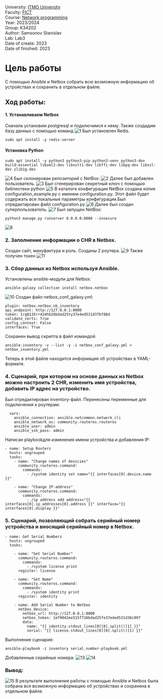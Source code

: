 University: [ITMO University](https://itmo.ru/ru/) <br/>
Faculty: [FICT](https://fict.itmo.ru) <br/>
Course: [Network programming](https://github.com/itmo-ict-faculty/network-programming) <br/>
Year: 2023/2024 <br/>
Group: K34202 <br/>
Author: Samsonov Stanislav <br/>
Lab: Lab3 <br/>
Date of create: 2023 <br/>
Date of finished: 2023 <br/>


# Цель работы
С помощью Ansible и Netbox собрать всю возможную информацию об устройствах и сохранить в отдельном файле.
## Ход работы:
#### 1. Устанавливаем Netbox
Сначала установим postgresql и подключимся к нему. 
Также создадим базу данных с помощью команд 
![1](https://github.com/Slabhide/2023_2024-network_programming-k34202-samsonov_stanislav/blob/main/lab3/pictures/1.png)
Был установлен Redis.
```
sudo apt install -y redis-server
```
#### Установка Python
```
sudo apt install -y python3 python3-pip python3-venv python3-dev build-essential libxml2-dev libxslt1-dev libffi-dev libpq-dev libssl-dev zlib1g-dev
```
![4](https://github.com/Slabhide/2023_2024-network_programming-k34202-samsonov_stanislav/blob/main/lab3/pictures/4.png)
Был склонирован репозиторий с NetBox:
![2](https://github.com/Slabhide/2023_2024-network_programming-k34202-samsonov_stanislav/blob/main/lab3/pictures/2.png)
Далее был добавлен пользователь.
![3](https://github.com/Slabhide/2023_2024-network_programming-k34202-samsonov_stanislav/blob/main/lab3/pictures/3.png)
Был сгенерирован секретный ключ с помощью библиотеки python
![5](https://github.com/Slabhide/2023_2024-network_programming-k34202-samsonov_stanislav/blob/main/lab3/pictures/5.png)
В каталоге конфигурации NetBox создана копия configuration_example.py с именем configuration.py. Этот файл будет содержать все локальные параметры конфигурации.Был отредактирован файл configuration.py
![6](https://github.com/Slabhide/2023_2024-network_programming-k34202-samsonov_stanislav/blob/main/lab3/pictures/6.png)
Далее был создан суперпользователь.
![7](https://github.com/Slabhide/2023_2024-network_programming-k34202-samsonov_stanislav/blob/main/lab3/pictures/7.png)
Был запущен NetBox:
```
python3 manage.py runserver 0.0.0.0:8000 --insecure
```
![8](https://github.com/Slabhide/2023_2024-network_programming-k34202-samsonov_stanislav/blob/main/lab3/pictures/8.png)
### 2. Заполнение информации о CHR в Netbox.
Создан сайт, мануфактура и роль. Созданы 2 роутера.
![9](https://github.com/Slabhide/2023_2024-network_programming-k34202-samsonov_stanislav/blob/main/lab3/pictures/9.png)
Также получен токен
![11](https://github.com/Slabhide/2023_2024-network_programming-k34202-samsonov_stanislav/blob/main/lab3/pictures/11.png)
### 3. Сбор данных из Netbox используя Ansible.
Установлены ansible-модули для Netbox:
```
ansible-galaxy collection install netbox.netbox
```
![10](https://github.com/Slabhide/2023_2024-network_programming-k34202-samsonov_stanislav/blob/main/lab3/pictures/10.png)
Создан файл netbox_conf_galaxy.yml:
```
plugin: netbox.netbox.nb_inventory
api_endpoint: http://127.0.0.1:8000
token: 1rg8135rr424h628bdad25ty37e4ed531d37bf88d
validate_certs: True
config_context: False
interfaces: True
```
Сохранен вывод скрипта в файл командой:
```
ansible-inventory -v --list -y -i netbox_conf_galaxy.yml > netbox_inventory.yml
```
Теперь в этой файле находится информация об устройствах в YAML-формате.
### 4. Сценарий, при котором на основе данных из Netbox можно настроить 2 CHR, изменить имя устройства, добавить IP адрес на устройство.
Был отредактирован inventory-файл. Перенесены переменные для подключения к роутерам:
```
  vars:
    ansible_connection: ansible.netcommon.network_cli
    ansible_network_os: community.routeros.routeros
    ansible_user: admin
    ansible_ssh_pass: admin
```
Написан playbookдля изменения имени устройства и добавления IP:
```
- name: Setup Routers
  hosts: ungrouped
  tasks:
    - name: "Change names of devicies"
      community.routeros.command:
        commands:
          - /system identity set name="{{ interfaces[0].device.name }}"

    - name: "Change IP-address"
      community.routeros.command:
        commands:
          - /ip address add address="{{ interfaces[0].ip_addresses[0].address }}" interface="{{ interfaces[0].display }}"
```
### 5. Сценарий, позволяющий собрать серийный номер устройства и вносящий серийный номер в Netbox.
```
- name: Get Serial Numbers
  hosts: ungrouped
  tasks:

    - name: "Get Serial Number"
      community.routeros.command:
        commands:
          - /system license print
      register: license

    - name: "Get Name"
      community.routeros.command:
        commands:
          - /system identity print
      register: identity

    - name: Add Serial Number to Netbox
      netbox_device:
        netbox_url: http://127.0.0.1:8000
        netbox_token: 1ef9042ee515f716bdad25fe37e4ed531d38c097
        data:
          name: "{{ identity.stdout_lines[0][0].split()[1] }}"
          serial: "{{ license.stdout_lines[0][0].split()[1] }}"
```

Выполнение сценария:
```
ansible-playbook -i inventory serial_number-playbook.yml
```
Добавленные серийные номера:
![13](https://github.com/Slabhide/2023_2024-network_programming-k34202-samsonov_stanislav/blob/main/lab3/pictures/13.png)
![14](https://github.com/Slabhide/2023_2024-network_programming-k34202-samsonov_stanislav/blob/main/lab3/pictures/14.png)
### Вывод:
![15](https://github.com/Slabhide/2023_2024-network_programming-k34202-samsonov_stanislav/blob/main/lab3/pictures/15.png)
В результате выполнения работы c помощью Ansible и Netbox была собрана вся возможную информацию об устройствах и сохранена в отдельном файле.
